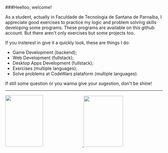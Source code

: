 ###Heelloo, welcome!

As a student, actually in Faculdade de Tecnologia de Santana de Parnaíba, I appreciate good exercises to practice my logic and problem solving skills developing some programs. These programs are available on this github account. But there aren't only exercises but some projects too.

If you insterest in give it a quickly look, these are things I do:
<ul>
  <li> Game Development (backend); </li>
  <li> Web Development (fullstack); </li>
  <li> Desktop Apps Development (fullstack); </li>
  <li> Exercises (multiple languages); </li>
  <li> Solve problems at CodeWars plataform (multiple languages). </li>
</ul>

If still some question or you wanna give your sugestion, don't be shine!
<hr>
<a href="#">
  <img height=165 width=49% src="https://github-readme-stats.vercel.app/api?username=LucasDiabloChan&show_icons=true&count_private=true&theme=omni">
  <img height=163 width=50% src="https://github-readme-stats.vercel.app/api/top-langs/?username=LucasDiabloChan&layout=compact&theme=omni">
  <!--<img height=200 width=100% align="left" src="https://github-readme-stats.vercel.app/api/wakatime?username=Akrila&theme=omni">-->
</a>
